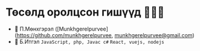 # Төсөлд оролцсон гишүүд 🧑‍🤝‍🧑

* :dizzy: П.Мөнхгэрэл ([Munkhgerelpurvee] (https://github.com/munkhgerelpurvee, munkhgerelpurvee@gmail.com)
* :rocket: Б.Итгэл `JavaScript, php, Javac c#` `React, vuejs, nodejs`
